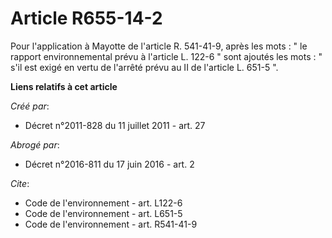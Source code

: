 # Article R655-14-2

Pour l'application à Mayotte de l'article R. 541-41-9, après les mots : " le rapport environnemental prévu à l'article L.
122-6 " sont ajoutés les mots : " s'il est exigé en vertu de l'arrêté prévu au II de l'article L. 651-5 ".

**Liens relatifs à cet article**

_Créé par_:

  - Décret n°2011-828 du 11 juillet 2011 - art. 27

_Abrogé par_:

  - Décret n°2016-811 du 17 juin 2016 - art. 2

_Cite_:

  - Code de l'environnement - art. L122-6
  - Code de l'environnement - art. L651-5
  - Code de l'environnement - art. R541-41-9
